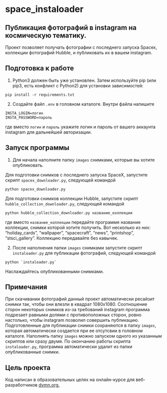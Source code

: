 # space_instaloader

## Публикация фотографий в instagram на космическую тематику.

Проект позволяет получать фотографии с последнего запуска Spacex, коллекции фотографий Hubble, и публиковать их в вашем instagram.

## Подготовка к работе
1. Python3 должен быть уже установлен. Затем используйте pip (или pip3, есть конфликт с Python2) для установки зависимостей:

```
pip install -r requirements.txt
```
2. Создайте файл `.env` в головном каталоге. Внутри файла напишите 
```
INSTA_LOGIN=логин
INSTA_PASSWORD=пароль
```
где вместо `логин` и `пароль` укажите логин и пароль от вашего аккаунта instagram для дальнейшей авторизации.

## Запуск программы

1. Для начала наполните папку `images` снимками, которые вы хотите опубликовать.

Для подготовки снимков с последнего запуска SpaceX, запустите скрипт `spacex_downloader.py`, следующей командой
```
python spacex_downloader.py
```
Для подготовки снимков коллекции Hubble, запустите скрипт `hubble_collection_downloader.py`, следующей командой
```
python hubble_collection_downloader.py название_коллекции
```

где вместо `название_коллекции` передайте программе название коллекции, снимки которой хотите получить. Вот несколько из них: “holiday_cards”, “wallpaper”, “spacecraft”, “news”, “printshop”, “stsci_gallery”. Коллекцию передавайте без кавычек.

2. После наполнения папки `images` снимками запустите скрипт `instaloader.py` для публикации фотографий, следующей командой
```
python `instaloader.py`
```
Наслаждайтесь опубликованными снимками.

## Примечания

При скачивании фотографий данный проект автоматически ресайзит снимки так, чтобы они влезли в квадрат 1080х1080. Соотношение сторон некоторых снимков из-за требований instagram программа подрезает равными долями с противоположных сторон, ровно настолько, чтобы instagram позволил совершить публикацию. Подготовленные для публикации снимки сохраняются в папку `images`, которая автоматически создается при ее отсутсвии в головном каталоге. Наполнять папку `images` можно запуском одного из указанным скриптов или сразу двумя. По окончанию работы скрипта `instaloader.py`, программа автоматически удалит из папки опубликованные снимки.

## Цель проекта

 Код написан в образовательных целях на онлайн-курсе для веб-разработчиков [dvmn.org.](https://dvmn.org/)
